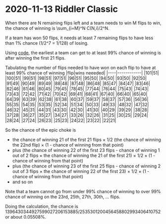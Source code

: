 2020-11-13 Riddler Classic
==========================
When there are N remaining flips left and a team needs to win M flips to
win, the chance of winning is \sum_{i=M}^N C(N,i)/2^N.

If a team has won 50 flips, it needs at least 7 remaining flips to
have less than 1% chance (1/2^7 = 1/128) of losing.

Using [code](20201113c.hs), the earliest a team can get to at least 99%
chance of winning is after winning the first 21 flips.

Tabulating the number of flips needed to have won on each flip to have at least
99% chance of winning
|flip|wins neeeded|
|----|------------|
|101|51|
|100|51|
|99|51|
|98|51|
|97|51|
|96|51|
|95|50|
|94|50|
|93|50|
|92|50|
|91|49|
|90|49|
|89|49|
|88|48|
|87|48|
|86|48|
|85|47|
|84|47|
|83|46|
|82|46|
|81|46|
|80|45|
|79|45|
|78|45|
|77|44|
|76|44|
|75|43|
|74|43|
|73|43|
|72|42|
|71|42|
|70|42|
|69|41|
|68|41|
|67|40|
|66|40|
|65|40|
|64|39|
|63|39|
|62|38|
|61|38|
|60|37|
|59|37|
|58|37|
|57|36|
|56|36|
|55|35|
|54|35|
|53|35|
|52|34|
|51|34|
|50|33|
|49|33|
|48|32|
|47|32|
|46|32|
|45|31|
|44|31|
|43|30|
|42|30|
|41|30|
|40|29|
|39|29|
|38|28|
|37|28|
|36|27|
|35|27|
|34|27|
|33|26|
|32|26|
|31|25|
|30|25|
|29|24|
|28|24|
|27|24|
|26|23|
|25|23|
|24|22|
|23|22|
|22|21|

So the chance of the epic choke is
* the chance of winning 21 of the first 21 flips × 1/2 (the chance of winning the 22nd flip) × (1 - chance of winning from that point)
* plus (the chance of winning 22 of the first 23 flips - chance of winning 1 out of 2 flips × the chance of winning the 21 of the first 21) × 1/2 × (1 - chance of winning from that point)
* plus (the chance of winning 23 of the first 25 flips - chance of winning 2 out of 3 flips × the chance of winning 22 of the first 23) × 1/2 × (1 - chance of winning from that point)
* and so on

Note that a team cannot go from under 99% chance of winning to over 99% chance of winning on the 23rd, 25th, 27th, 30th, ... flips.

Doing the calculation, the chance is
1396430344927599027206153885/2535301200456458802993406410752
or about 0.05508%.
